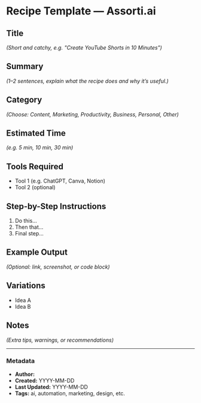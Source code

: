 # Recipe Template — Assorti.ai

## Title
*(Short and catchy, e.g. "Create YouTube Shorts in 10 Minutes")*

## Summary
*(1–2 sentences, explain what the recipe does and why it’s useful.)*

## Category
*(Choose: Content, Marketing, Productivity, Business, Personal, Other)*

## Estimated Time
*(e.g. 5 min, 10 min, 30 min)*

## Tools Required
- Tool 1 (e.g. ChatGPT, Canva, Notion)
- Tool 2 (optional)

## Step-by-Step Instructions
1. Do this…
2. Then that…
3. Final step…

## Example Output
*(Optional: link, screenshot, or code block)*

## Variations
- Idea A
- Idea B

## Notes
*(Extra tips, warnings, or recommendations)*

---

### Metadata
- **Author:**  
- **Created:** YYYY-MM-DD  
- **Last Updated:** YYYY-MM-DD  
- **Tags:** ai, automation, marketing, design, etc.
